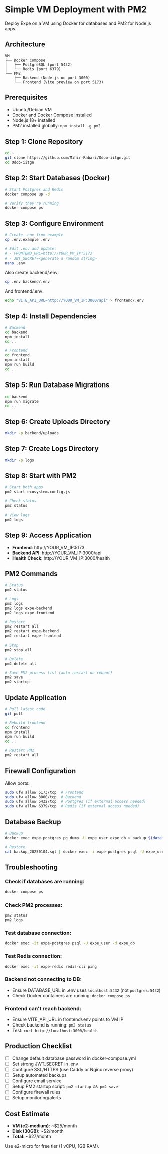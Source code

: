 # Simple VM Deployment with PM2

Deploy Expe on a VM using Docker for databases and PM2 for Node.js apps.

## Architecture

```
VM
├── Docker Compose
│   ├── PostgreSQL (port 5432)
│   └── Redis (port 6379)
└── PM2
    ├── Backend (Node.js on port 3000)
    └── Frontend (Vite preview on port 5173)
```

## Prerequisites

- Ubuntu/Debian VM
- Docker and Docker Compose installed
- Node.js 18+ installed
- PM2 installed globally: `npm install -g pm2`

## Step 1: Clone Repository

```bash
cd ~
git clone https://github.com/Mihir-Rabari/Odoo-iitgn.git
cd Odoo-iitgn
```

## Step 2: Start Databases (Docker)

```bash
# Start Postgres and Redis
docker compose up -d

# Verify they're running
docker compose ps
```

## Step 3: Configure Environment

```bash
# Create .env from example
cp .env.example .env

# Edit .env and update:
# - FRONTEND_URL=http://YOUR_VM_IP:5173
# - JWT_SECRET=<generate a random string>
nano .env
```

Also create backend/.env:
```bash
cp .env backend/.env
```

And frontend/.env:
```bash
echo "VITE_API_URL=http://YOUR_VM_IP:3000/api" > frontend/.env
```

## Step 4: Install Dependencies

```bash
# Backend
cd backend
npm install
cd ..

# Frontend
cd frontend
npm install
npm run build
cd ..
```

## Step 5: Run Database Migrations

```bash
cd backend
npm run migrate
cd ..
```

## Step 6: Create Uploads Directory

```bash
mkdir -p backend/uploads
```

## Step 7: Create Logs Directory

```bash
mkdir -p logs
```

## Step 8: Start with PM2

```bash
# Start both apps
pm2 start ecosystem.config.js

# Check status
pm2 status

# View logs
pm2 logs
```

## Step 9: Access Application

- **Frontend**: http://YOUR_VM_IP:5173
- **Backend API**: http://YOUR_VM_IP:3000/api
- **Health Check**: http://YOUR_VM_IP:3000/health

## PM2 Commands

```bash
# Status
pm2 status

# Logs
pm2 logs
pm2 logs expe-backend
pm2 logs expe-frontend

# Restart
pm2 restart all
pm2 restart expe-backend
pm2 restart expe-frontend

# Stop
pm2 stop all

# Delete
pm2 delete all

# Save PM2 process list (auto-restart on reboot)
pm2 save
pm2 startup
```

## Update Application

```bash
# Pull latest code
git pull

# Rebuild frontend
cd frontend
npm install
npm run build
cd ..

# Restart PM2
pm2 restart all
```

## Firewall Configuration

Allow ports:
```bash
sudo ufw allow 5173/tcp  # Frontend
sudo ufw allow 3000/tcp  # Backend
sudo ufw allow 5432/tcp  # Postgres (if external access needed)
sudo ufw allow 6379/tcp  # Redis (if external access needed)
```

## Database Backup

```bash
# Backup
docker exec expe-postgres pg_dump -U expe_user expe_db > backup_$(date +%Y%m%d).sql

# Restore
cat backup_20250104.sql | docker exec -i expe-postgres psql -U expe_user -d expe_db
```

## Troubleshooting

### Check if databases are running:
```bash
docker compose ps
```

### Check PM2 processes:
```bash
pm2 status
pm2 logs
```

### Test database connection:
```bash
docker exec -it expe-postgres psql -U expe_user -d expe_db
```

### Test Redis connection:
```bash
docker exec -it expe-redis redis-cli ping
```

### Backend not connecting to DB:
- Ensure DATABASE_URL in .env uses `localhost:5432` (not `postgres:5432`)
- Check Docker containers are running: `docker compose ps`

### Frontend can't reach backend:
- Ensure VITE_API_URL in frontend/.env points to VM IP
- Check backend is running: `pm2 status`
- Test: `curl http://localhost:3000/health`

## Production Checklist

- [ ] Change default database password in docker-compose.yml
- [ ] Set strong JWT_SECRET in .env
- [ ] Configure SSL/HTTPS (use Caddy or Nginx reverse proxy)
- [ ] Setup automated backups
- [ ] Configure email service
- [ ] Setup PM2 startup script: `pm2 startup && pm2 save`
- [ ] Configure firewall rules
- [ ] Setup monitoring/alerts

## Cost Estimate

- **VM (e2-medium)**: ~$25/month
- **Disk (30GB)**: ~$2/month
- **Total**: ~$27/month

Use e2-micro for free tier (1 vCPU, 1GB RAM).
